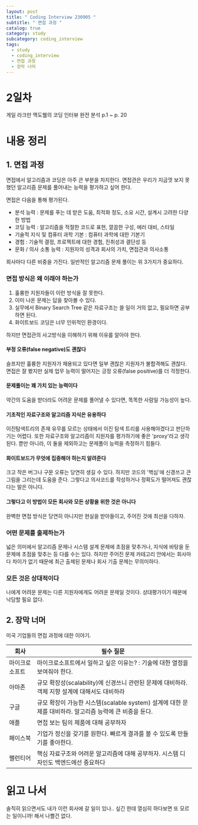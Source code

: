 ```yaml
---
layout: post
title: " Coding Interview 230905 "
subtitle: " 면접 과정 "
catalog: true
category: study
subcategory: coding_interview
tags:
  - study
  - coding_interview
  - 면접 과정
  - 장막 너머
---
```


# 2일차

게일 라크만 맥도웰의 코딩 인터뷰 완전 분석 p.1 ~ p. 20

# 내용 정리

## 1. 면접 과정

면접에서 알고리즘과 코딩은 아주 큰 부분을 차지한다. 면접관은 우리가 지금껏 보지 못했던 알고리즘 문제를 풀어내는 능력을 평가하고 싶어 한다.

면접은 다음을 통해 평가된다.

- 분석 능력 : 문제를 푸는 데 받은 도움, 최적화 정도, 소요 시간, 설계시 고려한 다양한 방법
- 코딩 능력 : 알고리즘을 적절한 코드로 표현, 깔끔한 구성, 에러 대비, 스타일
- 기술적 지식 및 컴퓨터 과학 기본 : 컴퓨터 과학에 대한 기본기
- 경험 : 기술적 결정, 프로젝트에 대한 경험, 진취성과 결단성 등
- 문화 / 의사 소통 능력 : 지원자의 성격과 회사의 가치, 면접관과 의사소통

회사마다 다른 비중을 가진다. 일반적인 알고리즘 문제 풀이는 위 3가지가 중요하다.

### 면접 방식은 왜 이래야 하는가

1. 훌륭한 지원자들이 이런 방식을 잘 못한다.
2. 이미 나온 문제는 답을 찾아볼 수 있다.
3. 실무에서 Binary Search Tree 같은 자료구조는 쓸 일이 거의 없고, 필요하면 공부하면 된다.
4. 화이트보드 코딩은 너무 인위적인 환경이다.

하지만 면접관의 사고방식을 이해하기 위해 이유를 알아야 한다.

#### 부정 오류(false negative)도 괜찮다

슬프지만 훌륭한 지원자가 채용되고 있다면 일부 괜찮은 지원자가 불합격해도 괜찮다. 면접은 잘 봤지만 실제 업무 능력이 떨어지는 긍정 오류(false positive)를 더 걱정한다.

#### 문제풀이는 꽤 가치 있는 능력이다

약간의 도움을 받더라도 어려운 문제를 풀어낼 수 있다면, 똑똑한 사람일 가능성이 높다.

#### 기초적인 자료구조와 알고리즘 지식은 유용하다

이진탐색트리의 존재 유무를 모르는 상태에서 이진 탐색 트리를 사용해야겠다고 판단하기는 어렵다. 또한 자료구조와 알고리즘이 지원자를 평가하기에 좋은 'proxy'라고 생각된다. 뿐만 아니라, 이 둘을 제외하고는 문제풀이 능력을 측정하기 힘들다.

#### 화이트보드가 무엇에 집중해야 하는지 알려준다

크고 작은 버그나 구문 오류는 당연히 생길 수 있다. 하지만 코드의 '핵심'에 신경쓰고 큰 그림을 그리는데 도움을 준다. 그렇다고 의사코드를 작성하거나 정확도가 떨어져도 괜찮다는 말은 아니다.

#### 그렇다고 이 방법이 모든 회사와 모든 상황을 위한 것은 아니다

완벽한 면접 방식은 당연히 아니지만 현실을 받아들이고, 주어진 것에 최선을 다하자.

### 어떤 문제를 출제하는가

넓은 의미에서 알고리즘 문제나 시스템 설계 문제에 초점을 맞추거나, 지식에 바탕을 둔 문제에 초점을 맞추는 등 다를 수는 있다. 하지만 주어진 문제 카테고리 안에서는 회사마다 차이가 없기 때문에 최근 출제된 문제나 회사 기출 문제는 무의미하다.

### 모든 것은 상대적이다

나에게 어려운 문제는 다른 지원자에게도 어려운 문제일 것이다. 상대평가이기 때문에 낙담할 필요 없다.

## 2. 장막 너머

미국 기업들의 면접 과정에 대한 이야기.

| 회사           | 필수 질문                                                                                               |
| -------------- | ------------------------------------------------------------------------------------------------------- |
| 마이크로소프트 | 마이크로소프트에서 일하고 싶은 이유는? : 기술에 대한 열정을 보여줘야 한다.                              |
| 아마존         | 규모 확장성(scalability)에 신경쓰니 관련된 문제에 대비하라. 객체 지향 설계에 대해서도 대비하라          |
| 구글           | 규모 확장이 가능한 시스템(scalable system) 설계에 대한 문제를 대비하라. 알고리즘 능력에 큰 비중을 둔다. |
| 애플           | 면접 보는 팀의 제품에 대해 공부하자                                                                     |
| 페이스북       | 기업가 정신을 갖기를 원한다. 빠르게 결과를 볼 수 있도록 만들기를 좋아한다.                              |
| 팰런티어       | 핵심 자료구조와 어려운 알고리즘에 대해 공부하자. 시스템 디자인도 백엔드에선 중요하다                    |

# 읽고 나서

솔직히 읽으면서도 내가 이런 회사에 갈 일이 있나.. 싶긴 한데 열심히 하다보면 또 모르는 일이니까! 해서 나쁠건 없다.
